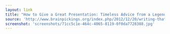 ```yaml
---
layout: link
title: "How to Give a Great Presentation: Timeless Advice from a Legendary Adman, 1981  Brain Pickings"
source: 'http://www.brainpickings.org/index.php/2012/12/20/writing-that-works-roman/'
screenshot: 'screenshots/71cc5c1e-464c-4065-8119-0f0da7728388.jpg'
---
```


